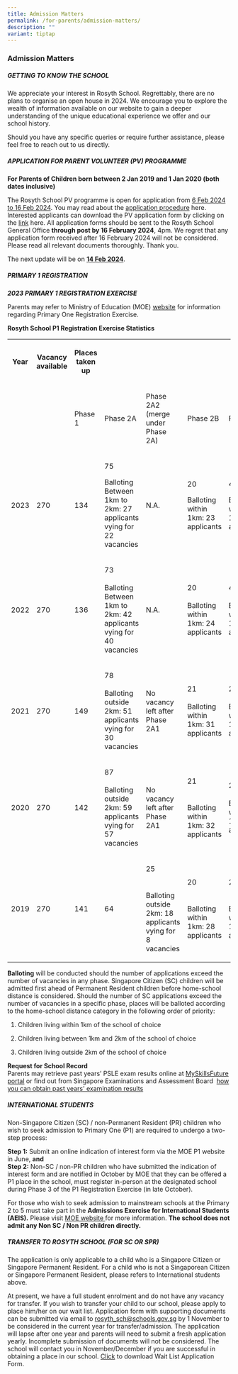 ```yaml
---
title: Admission Matters
permalink: /for-parents/admission-matters/
description: ""
variant: tiptap
---
```

<h3>Admission Matters</h3>
<h5>GETTING TO KNOW THE SCHOOL</h5>
<p>We appreciate your interest in Rosyth School. Regrettably, there are no
plans to organise an open house in 2024. We encourage you to explore the
wealth of information available on our website to gain a deeper understanding
of the unique educational experience we offer and our school history.</p>
<p>Should you have any specific queries or require further assistance, please
feel free to reach out to us directly.</p>
<p></p>
<h5>APPLICATION FOR PARENT VOLUNTEER (PV) PROGRAMME</h5>
<p><strong>For Parents of Children born between 2 Jan 2019 and 1 Jan 2020 (both dates inclusive)</strong>
</p>
<p></p>
<p>The Rosyth School PV programme is open for application from <u>6 Feb 2024 to 16 Feb 2024</u>.
You may read about the <a href="/files/2024 For Parents/2024_PV_application_procedure.pdf" rel="noopener noreferrer nofollow" target="_blank">application procedure</a> here.
Interested applicants can download the PV application form by clicking
on the <a href="/files/2024 For Parents/2024_PARENT_VOLUNTEER_application_form.pdf" rel="noopener noreferrer nofollow" target="_blank">link</a> here.
All application forms should be sent to the Rosyth School General Office <strong>through post by 16 February 2024</strong>,
4pm. We regret that any application form received after 16 February 2024
will not be considered. Please read all relevant documents thoroughly.
Thank you.</p>
<p>The next update will be on <strong><u>14 Feb 2024</u></strong>.</p>
<p></p>
<h5>PRIMARY 1 REGISTRATION</h5>
<p><strong><em>2023 PRIMARY 1 REGISTRATION EXERCISE</em></strong>
</p>
<p>Parents may refer to Ministry of Education (MOE) <a href="https://www.moe.gov.sg/primary/p1-registration/registration-phases-key-dates" rel="noopener noreferrer nofollow" target="_blank">website</a> for
information regarding Primary One Registration Exercise.</p>
<p><strong>Rosyth School P1 Registration Exercise Statistics</strong>
</p>
<table>
<tbody>
<tr>
<th rowspan="1" colspan="1">
<p>Year</p>
</th>
<th rowspan="1" colspan="1">
<p>Vacancy available</p>
</th>
<th rowspan="1" colspan="1">
<p>Places taken up</p>
</th>
<th rowspan="1" colspan="1">
<p></p>
</th>
<th rowspan="1" colspan="1">
<p></p>
</th>
<th rowspan="1" colspan="1">
<p></p>
</th>
<th rowspan="1" colspan="1">
<p></p>
</th>
</tr>
<tr>
<td rowspan="1" colspan="1">
<p></p>
</td>
<td rowspan="1" colspan="1">
<p></p>
</td>
<td rowspan="1" colspan="1">
<p>Phase 1</p>
</td>
<td rowspan="1" colspan="1">
<p>Phase 2A</p>
</td>
<td rowspan="1" colspan="1">
<p>Phase 2A2
<br>(merge under Phase 2A)</p>
</td>
<td rowspan="1" colspan="1">
<p>Phase 2B</p>
</td>
<td rowspan="1" colspan="1">
<p>Phase 2C</p>
</td>
</tr>
<tr>
<td rowspan="1" colspan="1">
<p>2023</p>
</td>
<td rowspan="1" colspan="1">
<p>270</p>
</td>
<td rowspan="1" colspan="1">
<p>134</p>
</td>
<td rowspan="1" colspan="1">
<p>75</p>
<p>Balloting Between 1km to 2km: 27 applicants vying for 22 vacancies</p>
</td>
<td rowspan="1" colspan="1">
<p>N.A.</p>
</td>
<td rowspan="1" colspan="1">
<p>20</p>
<p>Balloting within 1km: 23 applicants</p>
<p></p>
</td>
<td rowspan="1" colspan="1">
<p>41</p>
<p>Balloting within 1km: 120 applicants</p>
<p></p>
</td>
</tr>
<tr>
<td rowspan="1" colspan="1">
<p>2022</p>
</td>
<td rowspan="1" colspan="1">
<p>270</p>
</td>
<td rowspan="1" colspan="1">
<p>136</p>
</td>
<td rowspan="1" colspan="1">
<p>73
<br>
<br>Balloting Between 1km to 2km: 42 applicants vying for 40 vacancies</p>
</td>
<td rowspan="1" colspan="1">
<p>N.A.
<br>
</p>
</td>
<td rowspan="1" colspan="1">
<p>20
<br>
<br>Balloting within 1km: 24 applicants</p>
</td>
<td rowspan="1" colspan="1">
<p>41
<br>
<br>Balloting within 1km: 125 applicants</p>
</td>
</tr>
<tr>
<td rowspan="1" colspan="1">
<p>2021</p>
</td>
<td rowspan="1" colspan="1">
<p>270</p>
</td>
<td rowspan="1" colspan="1">
<p>149</p>
</td>
<td rowspan="1" colspan="1">
<p>78
<br>
<br>Balloting outside 2km: 51 applicants vying for 30 vacancies</p>
</td>
<td rowspan="1" colspan="1">
<p>No
<br>vacancy left after Phase 2A1</p>
</td>
<td rowspan="1" colspan="1">
<p>21
<br>
<br>Balloting within 1km: 31 applicants</p>
</td>
<td rowspan="1" colspan="1">
<p>22
<br>
<br>Balloting within 1km: 99 applicants</p>
</td>
</tr>
<tr>
<td rowspan="1" colspan="1">
<p>2020</p>
</td>
<td rowspan="1" colspan="1">
<p>270</p>
</td>
<td rowspan="1" colspan="1">
<p>142</p>
</td>
<td rowspan="1" colspan="1">
<p>87
<br>
<br>Balloting outside 2km: 59 applicants vying for 57 vacancies</p>
</td>
<td rowspan="1" colspan="1">
<p>No
<br>vacancy left after Phase 2A1</p>
</td>
<td rowspan="1" colspan="1">
<p>21
<br>
<br>
<br>Balloting within 1km: 32 applicants</p>
</td>
<td rowspan="1" colspan="1">
<p>20
<br>
<br>Balloting within 1km: 93 applicants</p>
</td>
</tr>
<tr>
<td rowspan="1" colspan="1">
<p>2019</p>
</td>
<td rowspan="1" colspan="1">
<p>270</p>
</td>
<td rowspan="1" colspan="1">
<p>141</p>
</td>
<td rowspan="1" colspan="1">
<p>64</p>
</td>
<td rowspan="1" colspan="1">
<p>25
<br>
<br>
<br>Balloting outside 2km: 18 applicants vying for 8 vacancies</p>
</td>
<td rowspan="1" colspan="1">
<p>20
<br>
<br>
<br>Balloting within 1km: 28 applicants</p>
</td>
<td rowspan="1" colspan="1">
<p>20
<br>
<br>
<br>Balloting within 1km: 76 applicants</p>
</td>
</tr>
</tbody>
</table>
<p></p>
<p><strong>Balloting</strong> will be conducted should the number of applications
exceed the number of vacancies in any phase. Singapore Citizen (SC) children
will be admitted first ahead of Permanent Resident children before home-school
distance is considered. Should the number of SC applications exceed the
number of vacancies in a specific phase, places will be balloted according
to the home-school distance category in the following order of priority:</p>
<ol data-tight="true" class="tight">
<li>
<p>Children living within 1km of the school of choice</p>
</li>
<li>
<p>Children living between 1km and 2km of the school of choice</p>
</li>
<li>
<p>Children living outside 2km of the school of choice</p>
</li>
</ol>
<p><strong>Request for School Record</strong> 
<br>Parents may retrieve past years’ PSLE exam results online at <a href="http://www.myskillsfuture.gov.sg/content/portal/en/individual/skills-passport.html" rel="noopener noreferrer nofollow" target="_blank">MySkillsFuture portal</a> or
find out from Singapore Examinations and Assessment Board &nbsp;<a href="https://www.seab.gov.sg/home/services/statements-of-results" rel="noopener noreferrer nofollow" target="_blank">how you can obtain past years' examination results</a>
</p>
<h5>INTERNATIONAL STUDENTS</h5>
<p>Non-Singapore Citizen (SC) / non-Permanent Resident (PR) children who
wish to seek admission to Primary One (P1) are required to undergo a two-step
process:</p>
<p><strong>Step 1:</strong> Submit an online indication of interest form via
the MOE P1 website in June, <strong>and</strong> 
<br><strong>Step 2:</strong> Non-SC / non-PR children who have submitted the
indication of interest form and are notified in October by MOE that they
can be offered a P1 place in the school, must register in-person at the
designated school during Phase 3 of the P1 Registration Exercise (in late
October).</p>
<p>For those who wish to seek admission to mainstream schools at the Primary
2 to 5 must take part in the <strong>Admissions Exercise for International Students (AEIS).</strong> Please
visit <a href="https://www.moe.gov.sg/international-students" rel="noopener noreferrer nofollow" target="_blank">MOE website </a>for
more information. <strong>The school does not admit any Non SC / Non PR children directly.</strong>
</p>
<h5>TRANSFER TO ROSYTH SCHOOL (FOR SC OR SPR)</h5>
<p>The application is only applicable to a child who is a Singapore Citizen
or Singapore Permanent Resident. For a child who is not a Singaporean Citizen
or Singapore Permanent Resident, please refers to International students
above.</p>
<p>At present, we have a full student enrolment and do not have any vacancy
for transfer. If you wish to transfer your child to our school, please
apply to place him/her on our wait list. Application form with supporting
documents can be submitted via email to <a href="mailto:Rosyth_Sch@schools.gov.sg" rel="noopener noreferrer nofollow" target="_blank">rosyth_sch@schools.gov.sg</a> by
1 November to be considered in the current year for transfer/admission.
The application will lapse after one year and parents will need to submit
a fresh application yearly. Incomplete submission of documents will not
be considered. The school will contact you in November/December if you
are successful in obtaining a place in our school. <a href="/files/wait%20list%20application%20form.pdf" rel="noopener noreferrer nofollow" target="_blank">Click</a> to download
Wait List Application Form.</p>